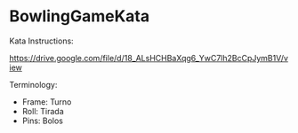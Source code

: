 # BowlingGameKata

Kata Instructions:

https://drive.google.com/file/d/18_ALsHCHBaXqg6_YwC7lh2BcCpJymB1V/view

Terminology:

- Frame: Turno
- Roll: Tirada
- Pins: Bolos